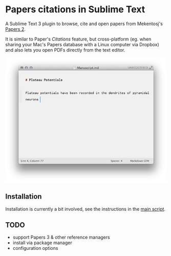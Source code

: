 

# Papers citations in Sublime Text

A Sublime Text 3 plugin to browse, cite and open papers from Mekentosj's [Papers 2](http://papersapp.com/).

It is similar to Paper's *Citations* feature, but cross-platform (eg. when sharing your Mac's Papers database with a Linux computer via Dropbox) and also lets you open PDFs directly from the text editor.

![](anim.gif)

## Installation

Installation is currently a bit involved, see the instructions in the [main script](citations.py).

## TODO

- support Papers 3 & other reference managers
- install via package manager
- configuration options
